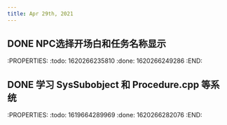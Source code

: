 ```yaml
---
title: Apr 29th, 2021
---
```


## DONE NPC选择开场白和任务名称显示
:PROPERTIES:
:todo: 1620266235810
:done: 1620266249286
:END:
## DONE 学习 SysSubobject 和 Procedure.cpp 等系统
:PROPERTIES:
:todo: 1619664289969
:done: 1620266282076
:END:
##